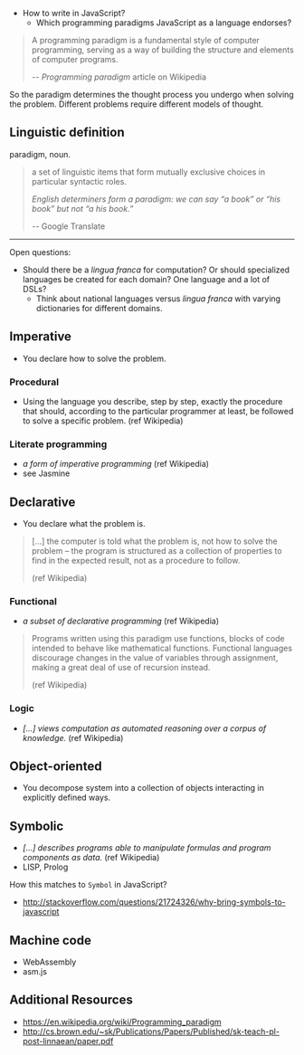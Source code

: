 - How to write in JavaScript?
  - Which programming paradigms JavaScript as a language endorses?

> A programming paradigm is a fundamental style of computer programming,
> serving as a way of building the structure and elements of computer programs.
>
> -- _Programming paradigm_ article on Wikipedia

So the paradigm determines the thought process you undergo when solving the
problem. Different problems require different models of thought.

## Linguistic definition

paradigm, noun.

> a set of linguistic items that form mutually exclusive choices in particular
> syntactic roles.
>
> _English determiners form a paradigm: we can say “a book” or “his book” but
> not “a his book.”_
>
> -- Google Translate

---

Open questions:

- Should there be a _lingua franca_ for computation? Or should specialized
  languages be created for each domain? One language and a lot of DSLs?
    - Think about national languages versus _lingua franca_ with varying
      dictionaries for different domains.

## Imperative

- You declare how to solve the problem.

### Procedural

- Using the language you describe, step by step, exactly the procedure that
  should, according to the particular programmer at least, be followed to solve
  a specific problem. (ref Wikipedia)

### Literate programming

- _a form of imperative programming_ (ref Wikipedia)
- see Jasmine

## Declarative

- You declare what the problem is.

> [...] the computer is told what the problem is, not how to solve the problem –
> the program is structured as a collection of properties to find in the
> expected result, not as a procedure to follow.
>
> (ref Wikipedia)

### Functional

- _a subset of declarative programming_ (ref Wikipedia)

> Programs written using this paradigm use functions, blocks of code intended to
> behave like mathematical functions. Functional languages discourage changes in
> the value of variables through assignment, making a great deal of use of
> recursion instead.
>
> (ref Wikipedia)

### Logic

- _[...] views computation as automated reasoning over a corpus of knowledge._
  (ref Wikipedia)

## Object-oriented

- You decompose system into a collection of objects interacting in explicitly
  defined ways.

## Symbolic

- _[...] describes programs able to manipulate formulas and program components
  as data._ (ref Wikipedia)
- LISP, Prolog

How this matches to `Symbol` in JavaScript?

- http://stackoverflow.com/questions/21724326/why-bring-symbols-to-javascript

## Machine code

- WebAssembly
- asm.js

## Additional Resources

- https://en.wikipedia.org/wiki/Programming_paradigm
- http://cs.brown.edu/~sk/Publications/Papers/Published/sk-teach-pl-post-linnaean/paper.pdf
